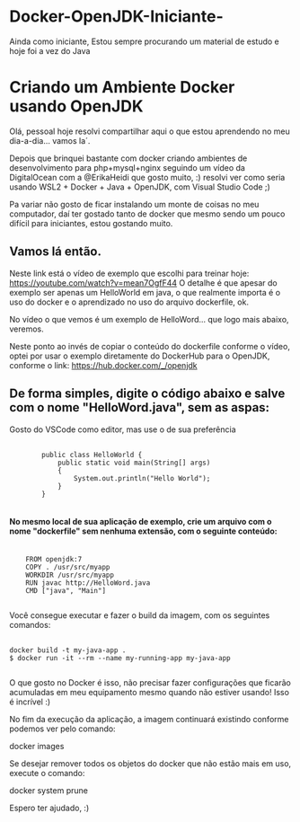 # Docker-OpenJDK-Iniciante-
Ainda como iniciante, Estou sempre procurando um material de estudo e hoje foi a vez do Java

<h1>Criando um Ambiente Docker usando OpenJDK</h1>

Olá, pessoal
hoje resolvi compartilhar aqui o que estou aprendendo no meu dia-a-dia... vamos la´.

Depois que brinquei bastante com docker criando ambientes de desenvolvimento para php+mysql+nginx seguindo um vídeo da DigitalOcean com a @ErikaHeidi que gosto muito, :)
resolvi ver como seria usando WSL2 + Docker + Java + OpenJDK, com Visual Studio Code ;)

Pa variar não gosto de ficar instalando um monte de coisas no meu computador, daí ter gostado tanto de docker que mesmo sendo um pouco difícil para iniciantes, estou gostando muito.

Vamos lá então.
---------------

Neste link  está o vídeo de exemplo que escolhi para treinar hoje: https://youtube.com/watch?v=mean7OgfF44
O detalhe é que apesar do exemplo ser apenas um HelloWorld em java, o que realmente importa é o uso do docker e o aprendizado no uso do arquivo dockerfile, ok.

No vídeo o que vemos é um exemplo de HelloWord... que logo mais abaixo, veremos.

Neste ponto ao invés de copiar o conteúdo do dockerfile conforme o vídeo, optei por usar o exemplo diretamente do DockerHub para o OpenJDK, conforme o link: https://hub.docker.com/_/openjdk

<h2>De forma simples, digite o código abaixo e salve com o nome "HelloWord.java", sem as aspas:</h2>

Gosto do VSCode como editor, mas use o de sua preferência
<pre>
    <code>
        public class HelloWorld {
            public static void main(String[] args)
            {
                System.out.println("Hello World");
            }
        }
    </code>
</pre>

<h4>No mesmo local de sua aplicação de exemplo, crie um arquivo com o nome "dockerfile" sem nenhuma extensão, com o seguinte conteúdo:</h4>
<pre>
  <code>
    FROM openjdk:7
    COPY . /usr/src/myapp
    WORKDIR /usr/src/myapp
    RUN javac http://HelloWord.java
    CMD ["java", "Main"]
  </code>
</pre>

Você consegue executar e fazer o build da imagem, com os seguintes comandos:
<pre>
  <code>
docker build -t my-java-app .
$ docker run -it --rm --name my-running-app my-java-app
  </code>
</pre>
O que gosto no Docker é isso, não precisar fazer configurações que ficarão acumuladas em meu equipamento mesmo quando não estiver usando! Isso é incrível :)

No fim da execução da aplicação, a imagem continuará existindo conforme podemos ver pelo comando:

docker images

Se desejar remover todos os objetos do docker que não estão mais em uso, execute o comando:

docker system prune

Espero ter ajudado, :)
